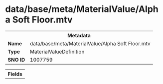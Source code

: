 <h1>data/base/meta/MaterialValue/Alpha Soft Floor.mtv</h1><table><tr><th colspan="100%">Metadata</th></tr><tr><td><b>Name</b></td><td>data/base/meta/MaterialValue/Alpha Soft Floor.mtv</td></tr><tr><td><b>Type</b></td><td>MaterialValueDefinition</td></tr><tr><td><b>SNO ID</b></td><td>1007759</td></tr></table>

<table><tr><th colspan="100%">Fields</th></tr></table>


